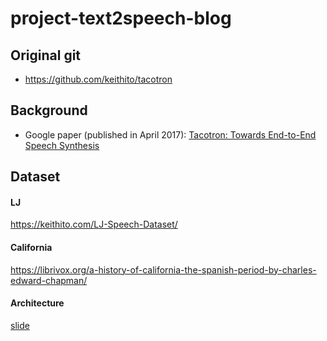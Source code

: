 # project-text2speech-blog
## Original git
* https://github.com/keithito/tacotron

## Background
* Google paper (published in April 2017): [Tacotron: Towards End-to-End Speech Synthesis](https://arxiv.org/pdf/1703.10135.pdf) 
## Dataset
#### LJ
https://keithito.com/LJ-Speech-Dataset/
#### California
https://librivox.org/a-history-of-california-the-spanish-period-by-charles-edward-chapman/
#### Architecture
[slide](https://docs.google.com/presentation/d/e/2PACX-1vS-JQB8q6npXdhKGFFaGARVzwnH3sK8WovfZFmYOfxQVKAj9RzgPKrdzZMtdIA2V2eu38k_QlLhICZ6/pub?start=true&loop=false&delayms=3000)
